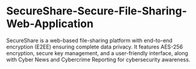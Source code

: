# SecureShare-Secure-File-Sharing-Web-Application
SecureShare is a web-based file-sharing platform with end-to-end encryption (E2EE) ensuring complete data privacy. It features AES-256 encryption, secure key management, and a user-friendly interface, along with Cyber News and Cybercrime Reporting for cybersecurity awareness.
